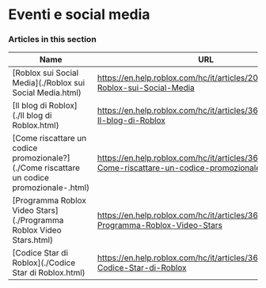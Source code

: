 # Eventi e social media  
### Articles in this section
Name|URL
-|-
[Roblox sui Social Media](./Roblox sui Social Media.html) |https://en.help.roblox.com/hc/it/articles/206596923-Roblox-sui-Social-Media
[Il blog di Roblox](./Il blog di Roblox.html) |https://en.help.roblox.com/hc/it/articles/360029134331-Il-blog-di-Roblox
[Come riscattare un codice promozionale?](./Come riscattare un codice promozionale-.html) |https://en.help.roblox.com/hc/it/articles/360029650831-Come-riscattare-un-codice-promozionale-
[Programma Roblox Video Stars](./Programma Roblox Video Stars.html) |https://en.help.roblox.com/hc/it/articles/360026092011-Programma-Roblox-Video-Stars
[Codice Star di Roblox](./Codice Star di Roblox.html) |https://en.help.roblox.com/hc/it/articles/360026181292-Codice-Star-di-Roblox